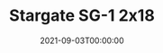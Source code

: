 ---
type: series
title: "Stargate SG-1 2x18"
date: "2021-09-03T00:00:00"
name: "Stargate SG-1"
season: 2
episode: 18
rating: 3
ratingEmoji: "⭐️⭐️⭐️"
share: false
---